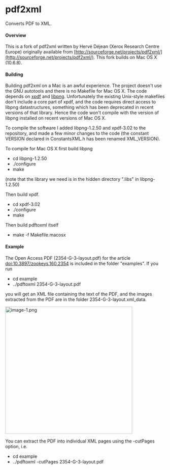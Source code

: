 pdf2xml
=======

Converts PDF to XML.

#### Overview

This is a fork of pdf2xml written by Hervé Déjean (Xerox Research Centre Europe) originally available from [http://sourceforge.net/projects/pdf2xml/](http://sourceforge.net/projects/pdf2xml/). This fork builds on Mac OS X (10.6.8).


#### Building

Building pdf2xml on a Mac is an awful experience. The project doesn't use the GNU autotools and there is no Makefile for Mac OS X. The code depends on [xpdf](http://www.foolabs.com/xpdf/) and [libpng](http://www.libpng.org/pub/png/libpng.html). Unfortunately the existing Unix-style makefiles don't include a core part of xpdf, and the code requires direct access to libpng datastructures, something which has been deprecated in recent versions of that library. Hence the code won't compile with the version of libpng installed on recent versions of Mac OS X.

To compile the software I added libpng-1.2.50 and xpdf-3.02 to the repository, and made a few minor changes to the code (the constant VERSION declared in ConstantsXML.h has been renamed XML_VERSION).

To compile for Mac OS X first build libpng

* cd libpng-1.2.50
* ./configure
* make

(note that the library we need is in the hidden directory ".libs" in libpng-1.2.50)

Then build xpdf. 

* cd xpdf-3.02
* ./configure
* make

Then build pdftoxml itself

* make -f Makefile.macosx


#### Example

The Open Access PDF (2354-G-3-layout.pdf) for the article [doi:10.3897/zookeys.160.2354](http://dx.doi.org/10.3897/zookeys.160.2354) is included in the folder "examples". If you run

* cd example
* ../pdftoxml 2354-G-3-layout.pdf 

you will get an XML file containing the text of the PDF, and the images extracted from the PDF are in the folder 2354-G-3-layout.xml_data. 

<img src="https://raw.github.com/rdmpage/pdf2xml/master/example/2354-G-3-layout.xml_data/image-1.png" alt="image-1.png" width="400"/>

You can extract the PDF into individual XML pages using the -cutPages option, i.e.

* cd example
* ../pdftoxml -cutPages 2354-G-3-layout.pdf 



